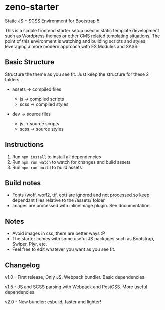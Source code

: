 # zeno-starter
Static JS + SCSS Environment for Bootstrap 5

This is a simple frontend starter setup used in static template development such as Wordpress themes or other CMS related templating situations.
The point of this environment is watching and building scripts and styles leveraging a more modern approach with ES Modules and SASS.


## Basic Structure

Structure the theme as you see fit. Just keep the structure for these 2 folders:

- assets -> compiled files
  - js -> compiled scripts
  - scss -> compiled styles

- dev -> source files
  - js -> source scripts
  - scss -> source styles


## Instructions

1. Run `npm install` to install all dependencies
2. Run `npm run watch` to watch for changes and build assets
3. Run `npm run build` to build assets


## Build notes

- Fonts (woff, woff2, ttf, eot) are ignored and not processed so keep dependant files relative to the /assets/ folder
- Images are processed with inlineImage plugin. See documentation.


## Notes

- Avoid images in css, there are better ways :P
- The starter comes with some useful JS packages such as Bootstrap, Swiper, Plyr, etc.
- Feel free to edit whatever you want as you see fit.


## Changelog

v1.0 - First release, Only JS, Webpack bundler. Basic dependencies.

v1.5 - JS and SCSS parsing with Webpack and PostCSS. More useful dependencies.

v2.0 - New bundler: esbuild, faster and lighter!
